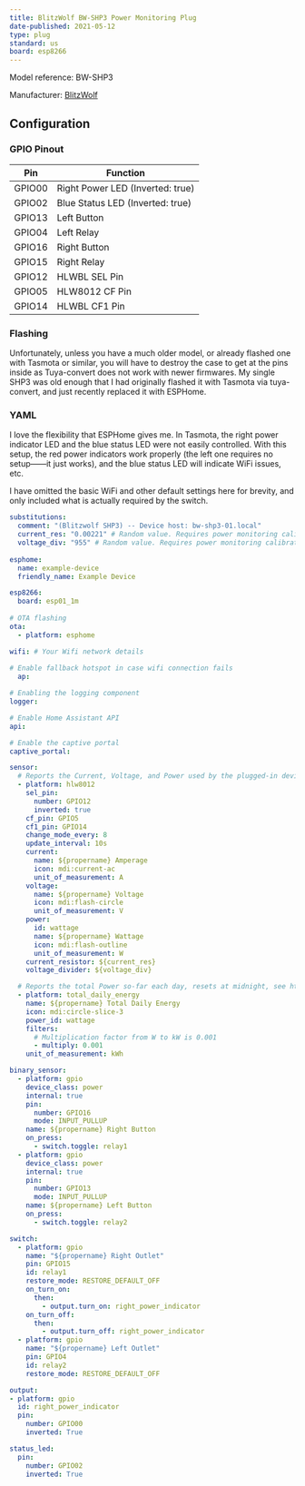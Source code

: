 ```yaml
---
title: BlitzWolf BW-SHP3 Power Monitoring Plug
date-published: 2021-05-12
type: plug
standard: us
board: esp8266
---
```


Model reference: BW-SHP3

Manufacturer: [BlitzWolf](https://www.blitzwolf.com/1200W-US-Dual-WIFI-Smart-Socket-p-294.html)

## Configuration

### GPIO Pinout

| Pin    | Function                         |
|--------|----------------------------------|
| GPIO00 | Right Power LED (Inverted: true) |
| GPIO02 | Blue Status LED (Inverted: true) |
| GPIO13 | Left Button                      |
| GPIO04 | Left Relay                       |
| GPIO16 | Right Button                     |
| GPIO15 | Right Relay                      |
| GPIO12 | HLWBL SEL Pin                    |
| GPIO05 | HLW8012 CF Pin                   |
| GPIO14 | HLWBL CF1 Pin                    |

### Flashing

Unfortunately, unless you have a much older model, or already flashed one with Tasmota or similar,
you will have to destroy the case to get at the pins inside as Tuya-convert does not work with newer
firmwares. My single SHP3 was old enough that I had originally flashed it with Tasmota via tuya-convert,
and just recently replaced it with ESPHome.

### YAML

I love the flexibility that ESPHome gives me. In Tasmota, the right power indicator LED and the
blue status LED were not easily controlled. With this setup, the red power indicators work
properly (the left one requires no setup——it just works), and the blue status LED will indicate
WiFi issues, etc.

I have omitted the basic WiFi and other default settings here for brevity, and only included
what is actually required by the switch.

```yaml
substitutions:
  comment: "(Blitzwolf SHP3) -- Device host: bw-shp3-01.local"
  current_res: "0.00221" # Random value. Requires power monitoring calibration
  voltage_div: "955" # Random value. Requires power monitoring calibration
  
esphome:
  name: example-device
  friendly_name: Example Device

esp8266:
  board: esp01_1m
         
# OTA flashing
ota:
  - platform: esphome

wifi: # Your Wifi network details
  
# Enable fallback hotspot in case wifi connection fails  
  ap:

# Enabling the logging component
logger:

# Enable Home Assistant API
api:

# Enable the captive portal
captive_portal:

sensor:
  # Reports the Current, Voltage, and Power used by the plugged-in device
  - platform: hlw8012
    sel_pin:
      number: GPIO12
      inverted: true
    cf_pin: GPIO5
    cf1_pin: GPIO14
    change_mode_every: 8
    update_interval: 10s
    current:
      name: ${propername} Amperage
      icon: mdi:current-ac
      unit_of_measurement: A
    voltage:
      name: ${propername} Voltage
      icon: mdi:flash-circle
      unit_of_measurement: V
    power:
      id: wattage
      name: ${propername} Wattage
      icon: mdi:flash-outline
      unit_of_measurement: W
    current_resistor: ${current_res}
    voltage_divider: ${voltage_div}

  # Reports the total Power so-far each day, resets at midnight, see https://esphome.io/components/sensor/total_daily_energy.html
  - platform: total_daily_energy
    name: ${propername} Total Daily Energy
    icon: mdi:circle-slice-3
    power_id: wattage
    filters:
      # Multiplication factor from W to kW is 0.001
      - multiply: 0.001
    unit_of_measurement: kWh

binary_sensor:
  - platform: gpio
    device_class: power
    internal: true
    pin:
      number: GPIO16
      mode: INPUT_PULLUP
    name: ${propername} Right Button
    on_press:
      - switch.toggle: relay1
  - platform: gpio
    device_class: power
    internal: true
    pin:
      number: GPIO13
      mode: INPUT_PULLUP
    name: ${propername} Left Button
    on_press:
      - switch.toggle: relay2

switch:
  - platform: gpio
    name: "${propername} Right Outlet"
    pin: GPIO15
    id: relay1
    restore_mode: RESTORE_DEFAULT_OFF
    on_turn_on:
      then:
        - output.turn_on: right_power_indicator
    on_turn_off:
      then:
        - output.turn_off: right_power_indicator
  - platform: gpio
    name: "${propername} Left Outlet"
    pin: GPIO4
    id: relay2
    restore_mode: RESTORE_DEFAULT_OFF

output:
- platform: gpio
  id: right_power_indicator
  pin:
    number: GPIO00
    inverted: True

status_led:
  pin:
    number: GPIO02
    inverted: True
```
